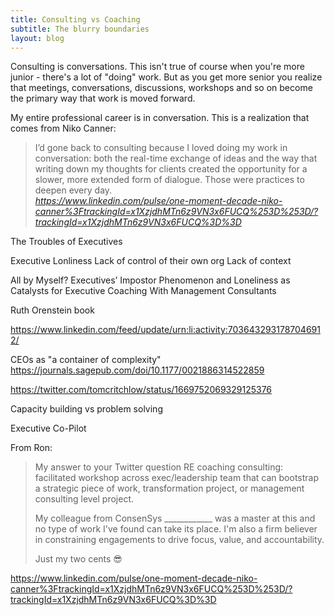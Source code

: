 ```yaml
---
title: Consulting vs Coaching
subtitle: The blurry boundaries
layout: blog
---
```


Consulting is conversations. This isn't true of course when you're more junior - there's a lot of "doing" work. But as you get more senior you realize that meetings, conversations, discussions, workshops and so on become the primary way that work is moved forward.

My entire professional career is in conversation. This is a realization that comes from Niko Canner:

<blockquote class="quoteback" darkmode="" data-title="One%20Moment%20in%20a%20Decade%20%7C%20LinkedIn" data-author="" cite="https://www.linkedin.com/pulse/one-moment-decade-niko-canner%3FtrackingId=x1XzjdhMTn6z9VN3x6FUCQ%253D%253D/?trackingId=x1XzjdhMTn6z9VN3x6FUCQ%3D%3D">
I’d gone back to consulting because I loved doing my work in conversation: both the real-time exchange of ideas and the way that writing down my thoughts for clients created the opportunity for a slower, more extended form of dialogue. Those were practices to deepen every day.
<footer> <cite><a href="https://www.linkedin.com/pulse/one-moment-decade-niko-canner%3FtrackingId=x1XzjdhMTn6z9VN3x6FUCQ%253D%253D/?trackingId=x1XzjdhMTn6z9VN3x6FUCQ%3D%3D">https://www.linkedin.com/pulse/one-moment-decade-niko-canner%3FtrackingId=x1XzjdhMTn6z9VN3x6FUCQ%253D%253D/?trackingId=x1XzjdhMTn6z9VN3x6FUCQ%3D%3D</a></cite></footer>
</blockquote>
<script note="" src="https://cdn.jsdelivr.net/gh/Blogger-Peer-Review/quotebacks@1/quoteback.js"></script>






The Troubles of Executives

Executive Lonliness
Lack of control of their own org
Lack of context 



All by Myself? Executives’ Impostor Phenomenon and Loneliness as Catalysts for Executive Coaching With Management Consultants

Ruth Orenstein book

https://www.linkedin.com/feed/update/urn:li:activity:7036432931787046912/


CEOs as "a container of complexity"
https://journals.sagepub.com/doi/10.1177/0021886314522859

https://twitter.com/tomcritchlow/status/1669752069329125376

Capacity building vs problem solving

Executive Co-Pilot

From Ron:

>My answer to your Twitter question RE coaching consulting: facilitated workshop across exec/leadership team that can bootstrap a strategic piece of work, transformation project, or management consulting level project.
>
>My colleague from ConsenSys ____________ was a master at this and no type of work I've found can take its place. I'm also a firm believer in constraining engagements to drive focus, value,  and accountability.
>
>Just my two cents 😎



https://www.linkedin.com/pulse/one-moment-decade-niko-canner%3FtrackingId=x1XzjdhMTn6z9VN3x6FUCQ%253D%253D/?trackingId=x1XzjdhMTn6z9VN3x6FUCQ%3D%3D